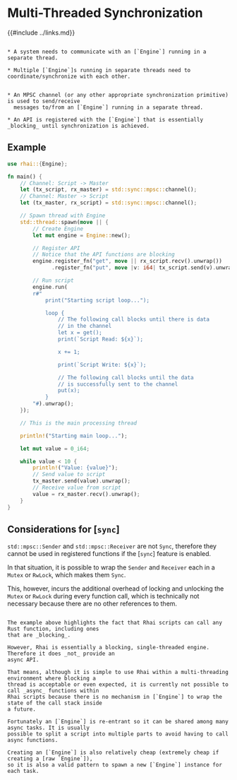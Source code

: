 Multi-Threaded Synchronization
==============================

{{#include ../links.md}}


```admonish info "Usage scenarios"

* A system needs to communicate with an [`Engine`] running in a separate thread.

* Multiple [`Engine`]s running in separate threads need to coordinate/synchronize with each other.
```

```admonish abstract "Key concepts"

* An MPSC channel (or any other appropriate synchronization primitive) is used to send/receive
  messages to/from an [`Engine`] running in a separate thread.

* An API is registered with the [`Engine`] that is essentially _blocking_ until synchronization is achieved.
```


Example
-------

```rust
use rhai::{Engine};

fn main() {
    // Channel: Script -> Master
    let (tx_script, rx_master) = std::sync::mpsc::channel();
    // Channel: Master -> Script
    let (tx_master, rx_script) = std::sync::mpsc::channel();

    // Spawn thread with Engine
    std::thread::spawn(move || {
        // Create Engine
        let mut engine = Engine::new();

        // Register API
        // Notice that the API functions are blocking
        engine.register_fn("get", move || rx_script.recv().unwrap())
              .register_fn("put", move |v: i64| tx_script.send(v).unwrap());

        // Run script
        engine.run(
        r#"
            print("Starting script loop...");

            loop {
                // The following call blocks until there is data
                // in the channel
                let x = get();
                print(`Script Read: ${x}`);

                x += 1;

                print(`Script Write: ${x}`);

                // The following call blocks until the data
                // is successfully sent to the channel
                put(x);
            }
        "#).unwrap();
    });

    // This is the main processing thread

    println!("Starting main loop...");

    let mut value = 0_i64;

    while value < 10 {
        println!("Value: {value}");
        // Send value to script
        tx_master.send(value).unwrap();
        // Receive value from script
        value = rx_master.recv().unwrap();
    }
}
```


Considerations for [`sync`]
---------------------------

`std::mpsc::Sender` and `std::mpsc::Receiver` are not `Sync`, therefore they cannot be used in
registered functions if the [`sync`] feature is enabled.

In that situation, it is possible to wrap the `Sender` and `Receiver` each in a `Mutex` or `RwLock`,
which makes them `Sync`.

This, however, incurs the additional overhead of locking and unlocking the `Mutex` or `RwLock`
during every function call, which is technically not necessary because there are no other references
to them.


```admonish note "Async"

The example above highlights the fact that Rhai scripts can call any Rust function, including ones
that are _blocking_.

However, Rhai is essentially a blocking, single-threaded engine. Therefore it does _not_ provide an
async API.

That means, although it is simple to use Rhai within a multi-threading environment where blocking a
thread is acceptable or even expected, it is currently not possible to call _async_ functions within
Rhai scripts because there is no mechanism in [`Engine`] to wrap the state of the call stack inside
a future.

Fortunately an [`Engine`] is re-entrant so it can be shared among many async tasks. It is usually
possible to split a script into multiple parts to avoid having to call async functions.

Creating an [`Engine`] is also relatively cheap (extremely cheap if creating a [raw `Engine`]),
so it is also a valid pattern to spawn a new [`Engine`] instance for each task.
```
